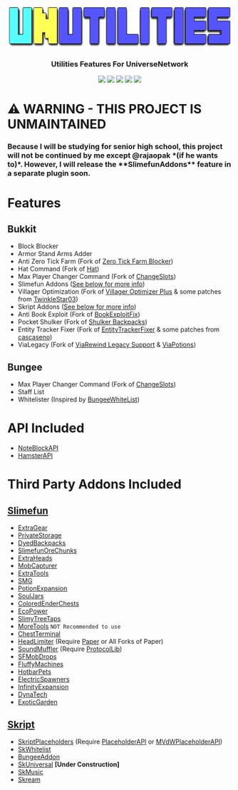 <!-- PROJECT LOGO -->
<br />
<div align="center">
  <a href="http://github.com/UniverseNetwork/UNUtilities">
    <img src="Plugin/src/resources/icon.png" alt="Logo" width="663" height="95">
  </a>
  <h3 align="center">Utilities Features For UniverseNetwork</h3>
  <p align="center">
    <a href="http://github.com/UniverseNetwork/UNUtilities/graphs/contributors"><img src="http://img.shields.io/github/contributors/UniverseNetwork/UNUtilities?style=for-the-badge"/></a>
    <a href="http://github.com/UniverseNetwork/UNUtilities/network/members"><img src="http://img.shields.io/github/forks/UniverseNetwork/UNUtilities?style=for-the-badge"/></a>
    <a href="http://github.com/UniverseNetwork/UNUtilities/stargazers"><img src="http://img.shields.io/github/stars/UniverseNetwork/UNUtilities?style=for-the-badge"/></a>
    <a href="http://github.com/UniverseNetwork/UNUtilities/issues"><img src="http://img.shields.io/github/issues/UniverseNetwork/UNUtilities?style=for-the-badge"/></a>
    <a href="http://github.com/UniverseNetwork/UNUtilities"><img src="http://img.shields.io/github/languages/code-size/UniverseNetwork/UNUtilities?style=for-the-badge"/></a>
  </p>
</div>

<h1>⚠ WARNING - THIS PROJECT IS UNMAINTAINED</h1>
<h3>Because I will be studying for senior high school, this project will not be continued by me except @rajaopak *(if he wants to)*. However, I will release the **SlimefunAddons** feature in a separate plugin soon.</h3>

# Features
## Bukkit
- Block Blocker
- Armor Stand Arms Adder
- Anti Zero Tick Farm (Fork of [Zero Tick Farm Blocker](http://spigotmc.org/resources/72737))
- Hat Command (Fork of [Hat](http://spigotmc.org/resources/33980))
- Max Player Changer Command (Fork of [ChangeSlots](http://spigotmc.org/resources/49648))
- Slimefun Addons ([See below for more info](#slimefun))
- Villager Optimization (Fork of [Villager Optimizer Plus](http://spigotmc.org/resources/73933) & some patches from [TwinkleStar03](http://github.com/star12465/Anti-Villager-Lag))
- Skript Addons ([See below for more info](#skript))
- Anti Book Exploit (Fork of [BookExploitFix](http://spigotmc.org/resources/5897))
- Pocket Shulker (Fork of [Shulker Backpacks](http://spigotmc.org/resources/67466))
- Entity Tracker Fixer (Fork of [EntityTrackerFixer](http://spigotmc.org/resources/70902) & some patches from [cascaseno](http://github.com/cascaseno/EntityTrackerFixer))
- ViaLegacy (Fork of [ViaRewind Legacy Support](http://spigotmc.org/resources/52924) & [ViaPotions](http://github.com/2lstudios-mc/ViaPotions/releases))

## Bungee
- Max Player Changer Command (Fork of [ChangeSlots](http://spigotmc.org/resources/49648))
- Staff List
- Whitelister (Inspired by [BungeeWhiteList](http://spigotmc.org/resources/8824))

# API Included
- [NoteBlockAPI](http://ci.haprosgames.com/job/NoteBlockAPI-2.0/lastSuccessfulBuild)
- [HamsterAPI](http://spigotmc.org/resources/78831)

# Third Party Addons Included
## [Slimefun](http://thebusybiscuit.github.io/builds/TheBusyBiscuit/Slimefun4/master)
- [ExtraGear](http://thebusybiscuit.github.io/builds/TheBusyBiscuit/ExtraGear/master)
- [PrivateStorage](http://thebusybiscuit.github.io/builds/TheBusyBiscuit/PrivateStorage/master)
- [DyedBackpacks](http://thebusybiscuit.github.io/builds/TheBusyBiscuit/DyedBackpacks/master)
- [SlimefunOreChunks](http://thebusybiscuit.github.io/builds/TheBusyBiscuit/SlimefunOreChunks/master)
- [ExtraHeads](http://thebusybiscuit.github.io/builds/TheBusyBiscuit/ExtraHeads/master)
- [MobCapturer](http://thebusybiscuit.github.io/builds/TheBusyBiscuit/MobCapturer/master)
- [ExtraTools](http://thebusybiscuit.github.io/builds/Sfiguz7/ExtraTools/master)
- [SMG](http://thebusybiscuit.github.io/builds/Sefiraat/SMG/master)
- [PotionExpansion](http://thebusybiscuit.github.io/builds/EpicPlayerA10/PotionExpansion/master)
- [SoulJars](http://thebusybiscuit.github.io/builds/TheBusyBiscuit/SoulJars/master)
- [ColoredEnderChests](http://thebusybiscuit.github.io/builds/TheBusyBiscuit/ColoredEnderChests/master)
- [EcoPower](http://thebusybiscuit.github.io/builds/TheBusyBiscuit/EcoPower/master)
- [SlimyTreeTaps](http://thebusybiscuit.github.io/builds/TheBusyBiscuit/SlimyTreeTaps/master)
- [MoreTools](http://thebusybiscuit.github.io/builds/LinoxGH/MoreTools/build) `NOT Recommended to use`
- [ChestTerminal](http://thebusybiscuit.github.io/builds/TheBusyBiscuit/ChestTerminal/master)
- [HeadLimiter](http://thebusybiscuit.github.io/builds/J3fftw1/HeadLimiter/master) (Require [Paper](http://papermc.io/downloads) or All Forks of Paper)
- [SoundMuffler](http://thebusybiscuit.github.io/builds/J3fftw1/SoundMuffler/master) (Require [ProtocolLib](http://spigotmc.org/resources/1997))
- [SFMobDrops](http://thebusybiscuit.github.io/builds/WalshyDev/SFMobDrops/main)
- [FluffyMachines](http://thebusybiscuit.github.io/builds/NCBPFluffyBear/FluffyMachines/master)
- [HotbarPets](http://thebusybiscuit.github.io/builds/TheBusyBiscuit/HotbarPets/master)
- [ElectricSpawners](http://thebusybiscuit.github.io/builds/TheBusyBiscuit/ElectricSpawners/master)
- [InfinityExpansion](http://thebusybiscuit.github.io/builds/Mooy1/InfinityExpansion/master)
- [DynaTech](http://thebusybiscuit.github.io/builds/ProfElements/DynaTech/master)
- [ExoticGarden](http://thebusybiscuit.github.io/builds/TheBusyBiscuit/ExoticGarden/master)

## [Skript](http://github.com/SkriptLang/Skript/releases)
- [SkriptPlaceholders](http://github.com/APickledWalrus/skript-placeholders/releases) (Require [PlaceholderAPI](http://spigotmc.org/resources/6245) or [MVdWPlaceholderAPI](http://spigotmc.org/resources/11182))
- [SkWhitelist](http://github.com/tim740/skWhitelist/releases)
- [BungeeAddon](http://github.com/Pikachu920/BungeeAddon/releases)
- [SkUniversal](http://spigotmc.org/resources/45392) **[Under Construction]**
- [SkMusic](http://spigotmc.org/resources/34625)
- [Skream](http://github.com/hapily04/Skream/releases)
